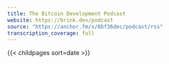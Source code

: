 ```yaml
---
title: The Bitcoin Development Podcast
website: https://brink.dev/podcast
source: "https://anchor.fm/s/6bf36dec/podcast/rss"
transcription_coverage: full
---
```


{{< childpages sort=date >}}
